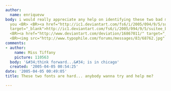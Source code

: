```yaml
---
author:
  name: enriquevw
body: i would really appreciate any help on identifying these two bad mothers.. thank
  you <BR> <BR><a href="http://ic1.deviantart.com/fs6/i/2005/094/9/5/suitee_by_guggenheim.jpg"
  target="_blank">http://ic1.deviantart.com/fs6/i/2005/094/9/5/suitee_by_guggenheim.jpg</a>
  <BR><a href="http://www.deviantart.com/deviation/16867011/" target="_blank">http://www.deviantart.com/deviation/16867011/</a>
  <BR><img src="http://www.typophile.com/forums/messages/83/68762.jpg" alt="LOGOS">
comments:
- author:
    name: Miss Tiffany
    picture: 110563
  body: '&#34;think forward...&#34; is in chicago'
  created: '2005-04-05 00:54:25'
date: '2005-04-05 00:49:05'
title: These two fonts are hard... anybody wanna try and help me?

---
```

